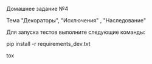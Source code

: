 Домашнее задание №4

Тема "Декораторы", "Исключения" , "Наследование"

Для запуска тестов выполните следующие команды:

pip install -r requirements_dev.txt

tox
